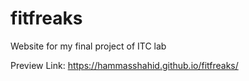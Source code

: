 # fitfreaks
Website for my final project of ITC lab

Preview Link: https://hammasshahid.github.io/fitfreaks/
